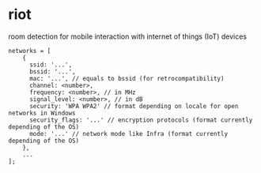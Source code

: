 # riot
room detection for mobile interaction with internet of things (IoT) devices

```
networks = [
    {
      ssid: '...',
      bssid: '...',
      mac: '...', // equals to bssid (for retrocompatibility)
      channel: <number>,
      frequency: <number>, // in MHz
      signal_level: <number>, // in dB
      security: 'WPA WPA2' // format depending on locale for open networks in Windows
      security_flags: '...' // encryption protocols (format currently depending of the OS)
      mode: '...' // network mode like Infra (format currently depending of the OS)
    },
    ...
];
```
